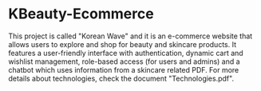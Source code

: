 # KBeauty-Ecommerce
This project is called "Korean Wave" and it is an e-commerce website that allows users to explore and shop for beauty and skincare products. 
It features a user-friendly interface with authentication, dynamic cart and wishlist management, role-based access (for users and admins) and a chatbot which uses information from a skincare related PDF. 
For more details about technologies, check the document "Technologies.pdf".
